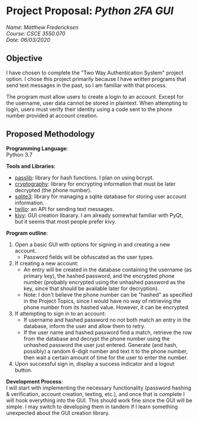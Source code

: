# **Project Proposal**: *Python 2FA GUI*  
*Name: Matthew Fredericksen*  
*Course: CSCE 3550.070*  
*Date: 06/03/2020*  

## Objective
I have chosen to complete the "Two Way Authentication System" project option. I chose this project primarily because I have written programs that send text messages in the past, so I am familiar with that process.  
  
The program must allow users to create a login to an account. Except for the username, user data cannot be stored in plaintext. When attempting to login, users must verify their identity using a code sent to the phone number provided at account creation.  

## Proposed Methodology
**Programming Language**:  
Python 3.7  
  
**Tools and Libraries**:  
- [passlib](https://passlib.readthedocs.io/en/stable/index.html): library for hash functions. I plan on using bcrypt.
- [cryptography](https://cryptography.io/en/latest/): library for encrypting information that must be later decrypted (the phone number).
- [sqlite3](https://docs.python.org/3.8/library/sqlite3.html): library for managing a sqlite database for storing user account information.
- [twilio](https://www.twilio.com/docs/libraries/python): an API for sending text messages.
- [kivy](https://kivy.org/): GUI creation libarary. I am already somewhat familiar with PyQt, but it seems that most people prefer kivy.

**Program outline**:
1. Open a basic GUI with options for signing in and creating a new account.
    - Password fields will be obfuscated as the user types.
2. If creating a new account:
    - An entry will be created in the database containing the username (as primary key), the hashed password, and the encrypted phone number (probably encrypted using the unhashed password as the key, since that should be available later for decryption).
    - Note: I don't believe the phone number can be "hashed" as specified in the Project Topics, since I would have no way of retrieving the phone number from its hashed value. However, it can be encrypted.
3. If attempting to sign in to an account:
    - If username and hashed password no not both match an entry in the database, inform the user and allow them to retry.
    - If the user name and hashed password find a match, retrieve the row from the database and decrypt the phone number using the unhashed password the user just entered. Generate (and hash, possibly) a random 6-digit number and text it to the phone number, then wait a certain amount of time for the user to enter the number.
4. Upon successful sign in, display a success indicator and a logout button.

**Development Process**:  
I will start with implementing the necessary functionality (password hashing & verification, account creation, texting, etc.), and once that is complete I will hook everything into the GUI. This should work fine since the GUI will be  simple. I may switch to developing them in tandem if I learn something unexpected about the GUI creation library.

